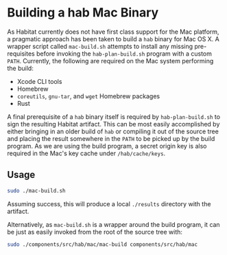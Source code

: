 # Building a hab Mac Binary

As Habitat currently does not have first class support for the Mac platform, a pragmatic approach has been taken to build a `hab` binary for Mac OS X. A wrapper script called `mac-build.sh` attempts to install any missing pre-requisites before invoking the `hab-plan-build.sh` program with a custom `PATH`. Currently, the following are required on the Mac system performing the build:

* Xcode CLI tools
* Homebrew
* `coreutils`, `gnu-tar`, and `wget` Homebrew packages
* Rust

A final prerequisite of a `hab` binary itself is required by `hab-plan-build.sh` to sign the resulting Habitat artifact. This can be most easily accomplished by either bringing in an older build of `hab` or compiling it out of the source tree and placing the result somewhere in the `PATH` to be picked up by the build program. As we are using the build program, a secret origin key is also required in the Mac's key cache under `/hab/cache/keys`.

## Usage

```sh
sudo ./mac-build.sh
```

Assuming success, this will produce a local `./results` directory with the artifact.

Alternatively, as `mac-build.sh` is a wrapper around the build program, it can be just as easily invoked from the root of the source tree with:

```sh
sudo ./components/src/hab/mac/mac-build components/src/hab/mac
```
